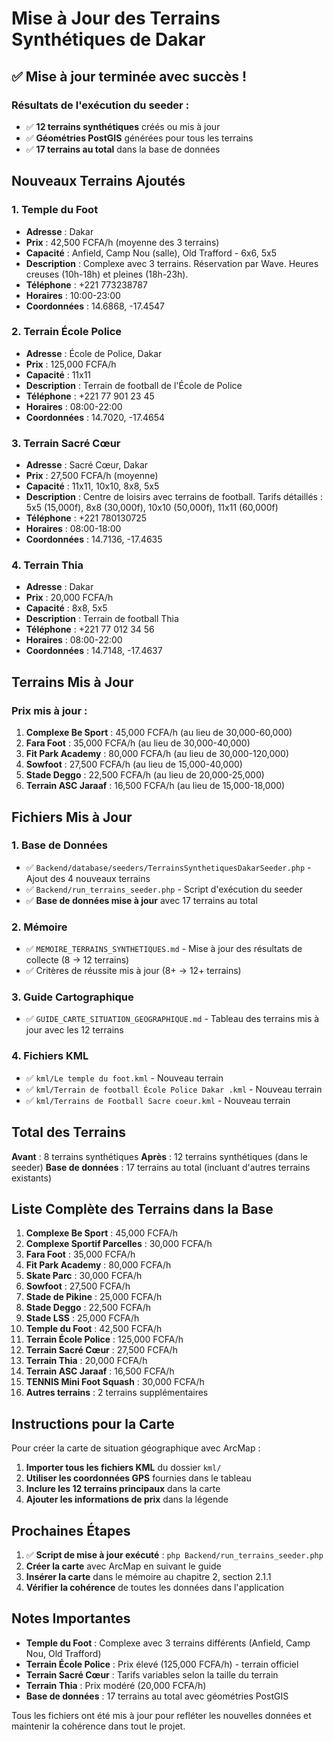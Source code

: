 # Mise à Jour des Terrains Synthétiques de Dakar

## ✅ **Mise à jour terminée avec succès !**

### **Résultats de l'exécution du seeder :**
- ✅ **12 terrains synthétiques** créés ou mis à jour
- ✅ **Géométries PostGIS** générées pour tous les terrains
- ✅ **17 terrains au total** dans la base de données

## Nouveaux Terrains Ajoutés

### 1. Temple du Foot
- **Adresse** : Dakar
- **Prix** : 42,500 FCFA/h (moyenne des 3 terrains)
- **Capacité** : Anfield, Camp Nou (salle), Old Trafford - 6x6, 5x5
- **Description** : Complexe avec 3 terrains. Réservation par Wave. Heures creuses (10h-18h) et pleines (18h-23h).
- **Téléphone** : +221 773238787
- **Horaires** : 10:00-23:00
- **Coordonnées** : 14.6868, -17.4547

### 2. Terrain École Police
- **Adresse** : École de Police, Dakar
- **Prix** : 125,000 FCFA/h
- **Capacité** : 11x11
- **Description** : Terrain de football de l'École de Police
- **Téléphone** : +221 77 901 23 45
- **Horaires** : 08:00-22:00
- **Coordonnées** : 14.7020, -17.4654

### 3. Terrain Sacré Cœur
- **Adresse** : Sacré Cœur, Dakar
- **Prix** : 27,500 FCFA/h (moyenne)
- **Capacité** : 11x11, 10x10, 8x8, 5x5
- **Description** : Centre de loisirs avec terrains de football. Tarifs détaillés : 5x5 (15,000f), 8x8 (30,000f), 10x10 (50,000f), 11x11 (60,000f)
- **Téléphone** : +221 780130725
- **Horaires** : 08:00-18:00
- **Coordonnées** : 14.7136, -17.4635

### 4. Terrain Thia
- **Adresse** : Dakar
- **Prix** : 20,000 FCFA/h
- **Capacité** : 8x8, 5x5
- **Description** : Terrain de football Thia
- **Téléphone** : +221 77 012 34 56
- **Horaires** : 08:00-22:00
- **Coordonnées** : 14.7148, -17.4637

## Terrains Mis à Jour

### Prix mis à jour :
1. **Complexe Be Sport** : 45,000 FCFA/h (au lieu de 30,000-60,000)
2. **Fara Foot** : 35,000 FCFA/h (au lieu de 30,000-40,000)
3. **Fit Park Academy** : 80,000 FCFA/h (au lieu de 30,000-120,000)
4. **Sowfoot** : 27,500 FCFA/h (au lieu de 15,000-40,000)
5. **Stade Deggo** : 22,500 FCFA/h (au lieu de 20,000-25,000)
6. **Terrain ASC Jaraaf** : 16,500 FCFA/h (au lieu de 15,000-18,000)

## Fichiers Mis à Jour

### 1. Base de Données
- ✅ `Backend/database/seeders/TerrainsSynthetiquesDakarSeeder.php` - Ajout des 4 nouveaux terrains
- ✅ `Backend/run_terrains_seeder.php` - Script d'exécution du seeder
- ✅ **Base de données mise à jour** avec 17 terrains au total

### 2. Mémoire
- ✅ `MEMOIRE_TERRAINS_SYNTHETIQUES.md` - Mise à jour des résultats de collecte (8 → 12 terrains)
- ✅ Critères de réussite mis à jour (8+ → 12+ terrains)

### 3. Guide Cartographique
- ✅ `GUIDE_CARTE_SITUATION_GEOGRAPHIQUE.md` - Tableau des terrains mis à jour avec les 12 terrains

### 4. Fichiers KML
- ✅ `kml/Le temple du foot.kml` - Nouveau terrain
- ✅ `kml/Terrain de football École Police Dakar .kml` - Nouveau terrain
- ✅ `kml/Terrains de Football Sacre coeur.kml` - Nouveau terrain

## Total des Terrains

**Avant** : 8 terrains synthétiques
**Après** : 12 terrains synthétiques (dans le seeder)
**Base de données** : 17 terrains au total (incluant d'autres terrains existants)

## Liste Complète des Terrains dans la Base

1. **Complexe Be Sport** : 45,000 FCFA/h
2. **Complexe Sportif Parcelles** : 30,000 FCFA/h
3. **Fara Foot** : 35,000 FCFA/h
4. **Fit Park Academy** : 80,000 FCFA/h
5. **Skate Parc** : 30,000 FCFA/h
6. **Sowfoot** : 27,500 FCFA/h
7. **Stade de Pikine** : 25,000 FCFA/h
8. **Stade Deggo** : 22,500 FCFA/h
9. **Stade LSS** : 25,000 FCFA/h
10. **Temple du Foot** : 42,500 FCFA/h
11. **Terrain École Police** : 125,000 FCFA/h
12. **Terrain Sacré Cœur** : 27,500 FCFA/h
13. **Terrain Thia** : 20,000 FCFA/h
14. **Terrain ASC Jaraaf** : 16,500 FCFA/h
15. **TENNIS Mini Foot Squash** : 30,000 FCFA/h
16. **Autres terrains** : 2 terrains supplémentaires

## Instructions pour la Carte

Pour créer la carte de situation géographique avec ArcMap :

1. **Importer tous les fichiers KML** du dossier `kml/`
2. **Utiliser les coordonnées GPS** fournies dans le tableau
3. **Inclure les 12 terrains principaux** dans la carte
4. **Ajouter les informations de prix** dans la légende

## Prochaines Étapes

1. ✅ **Script de mise à jour exécuté** : `php Backend/run_terrains_seeder.php`
2. **Créer la carte** avec ArcMap en suivant le guide
3. **Insérer la carte** dans le mémoire au chapitre 2, section 2.1.1
4. **Vérifier la cohérence** de toutes les données dans l'application

## Notes Importantes

- **Temple du Foot** : Complexe avec 3 terrains différents (Anfield, Camp Nou, Old Trafford)
- **Terrain École Police** : Prix élevé (125,000 FCFA/h) - terrain officiel
- **Terrain Sacré Cœur** : Tarifs variables selon la taille du terrain
- **Terrain Thia** : Prix modéré (20,000 FCFA/h)
- **Base de données** : 17 terrains au total avec géométries PostGIS

Tous les fichiers ont été mis à jour pour refléter les nouvelles données et maintenir la cohérence dans tout le projet. 